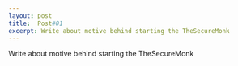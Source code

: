 ```yaml
---
layout: post
title:  Post#01
excerpt: Write about motive behind starting the TheSecureMonk
---
```


Write about motive behind starting the TheSecureMonk